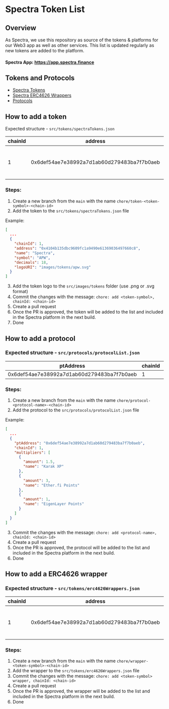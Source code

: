 # Spectra Token List

## Overview

As Spectra, we use this repository as source of the tokens & platforms for our Web3 app as well as other services. This
list is updated regularly as new tokens are added to the platform.

#### Spectra App: https://app.spectra.finance

## Tokens and Protocols

-   [Spectra Tokens](src/tokens/spectraTokens.json)
-   [Spectra ERC4626 Wrappers](src/tokens/erc4626Wrappers.json)
-   [Protocols](src/protocols/protocolList.json)

## How to add a token

Expected structure - `src/tokens/spectraTokens.json`

| chainId | address                                    | symbol | name          | decimals | logoURI                  | extensions                                                  |
| ------- | ------------------------------------------ | ------ | ------------- | -------- | ------------------------ | ----------------------------------------------------------- |
| 1       | 0x6def54ae7e38992a7d1ab60d279483ba7f7b0aeb | KweETH | Wrapped Ether | 18       | /images/tokens/weETH.svg | underlying, ibtRoutes, protocol, faucetAddress, aprEndpoint |

### Steps:

1. Create a new branch from the `main` with the name `chore/token-<token-symbol>-<chain-id>`
2. Add the token to the `src/tokens/spectraTokens.json` file

Example:

```json
[
  ...
  {
    "chainId": 1,
    "address": "0x4104b135dbc9609fc1a9490e61369036497660c8",
    "name": "Spectra",
    "symbol": "APW",
    "decimals": 18,
    "logoURI": "images/tokens/apw.svg"
  }
]
```

3. Add the token logo to the `src/images/tokens` folder (use .png or .svg format)
4. Commit the changes with the message: `chore: add <token-symbol>, chainId: <chain-id>`
5. Create a pull request
6. Once the PR is approved, the token will be added to the list and included in the Spectra platform in the next build.
7. Done

## How to add a protocol

### Expected structure - `src/protocols/protocolList.json`

| ptAddress                                  | chainId | token.symbol | multipliers.amount | multipliers.name |
| ------------------------------------------ | ------- | ------------ | ------------------ | ---------------- |
| 0x6def54ae7e38992a7d1ab60d279483ba7f7b0aeb | 1       | weETH        | 1.5                | Karak XP         |

### Steps:

1. Create a new branch from the `main` with the name `chore/protocol-<protocol-name>-<chain-id>`
2. Add the protocol to the `src/protocols/protocolList.json` file

Example:

```json
[
  ...
  {
    "ptAddress": "0x6def54ae7e38992a7d1ab60d279483ba7f7b0aeb",
    "chainId": 1,
    "multipliers": [
      {
        "amount": 1.5,
        "name": "Karak XP"
      },
      {
        "amount": 3,
        "name": "Ether.fi Points"
      },
      {
        "amount": 1,
        "name": "EigenLayer Points"
      }
    ]
  }
]
```

3. Commit the changes with the message: `chore: add <protocol-name>, chainId: <chain-id>`
4. Create a pull request
5. Once the PR is approved, the protocol will be added to the list and included in the Spectra platform in the next
   build.
6. Done

## How to add a ERC4626 wrapper

### Expected structure - `src/tokens/erc4626Wrappers.json`

| chainId | address                                    | symbol | name          | decimals | logoURI                  | extensions                                          |
| ------- | ------------------------------------------ | ------ | ------------- | -------- | ------------------------ | --------------------------------------------------- |
| 1       | 0x6def54ae7e38992a7d1ab60d279483ba7f7b0aeb | KweETH | Wrapped Ether | 18       | /images/tokens/weETH.svg | underlying, ibtRoutes, protocol, aprEndpoint, vault |

### Steps:

1. Create a new branch from the `main` with the name `chore/wrapper-<token-symbol>-<chain-id>`
2. Add the wrapper to the `src/tokens/erc4626Wrappers.json` file
3. Commit the changes with the message: `chore: add <token-symbol> wrapper, chainId: <chain-id>`
4. Create a pull request
5. Once the PR is approved, the wrapper will be added to the list and included in the Spectra platform in the next
   build.
6. Done
